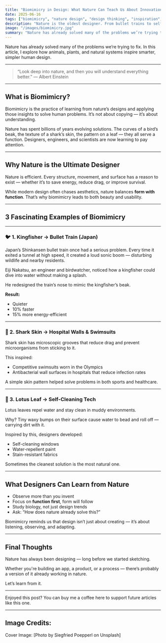 ```yaml
---
title: "Biomimicry in Design: What Nature Can Teach Us About Innovation"
date: 2025-06-16
tags: ["biomimicry", "nature design", "design thinking", "inspiration", "product design"]
description: "Nature is the oldest designer. From bullet trains to self-cleaning paint, here's how biomimicry continues to shape our world."
image: "/images/biomimicry.jpg"
summary: "Nature has already solved many of the problems we’re trying to fix. This post explores real-world examples where biomimicry changed the way we design."
---
```


Nature has already solved many of the problems we’re trying to fix. In this article, I explore how animals, plants, and natural systems inspire smarter, simpler human design.

---

> “Look deep into nature, and then you will understand everything better.” — Albert Einstein

---

## What is Biomimicry?

Biomimicry is the practice of learning from nature’s designs and applying those insights to solve human problems. It’s not about copying — it’s about understanding.

Nature has spent billions of years evolving solutions. The curves of a bird’s beak, the texture of a shark’s skin, the pattern on a leaf — they all serve a function. Designers, engineers, and scientists are now learning to pay attention.

---

## Why Nature is the Ultimate Designer

Nature is efficient. Every structure, movement, and surface has a reason to exist — whether it’s to save energy, reduce drag, or improve survival.

While modern design often chases aesthetics, nature balances **form with function**. That’s why biomimicry leads to both beauty and usability.

---

## 3 Fascinating Examples of Biomimicry

---

### 🐦 1. Kingfisher → Bullet Train (Japan)

Japan’s Shinkansen bullet train once had a serious problem. Every time it exited a tunnel at high speed, it created a loud sonic boom — disturbing wildlife and nearby residents.

Eiji Nakatsu, an engineer and birdwatcher, noticed how a kingfisher could dive into water without making a splash.

He redesigned the train’s nose to mimic the kingfisher’s beak.

**Result:**
- Quieter
- 10% faster
- 15% more energy-efficient

---

### 🦈 2. Shark Skin → Hospital Walls & Swimsuits

Shark skin has microscopic grooves that reduce drag and prevent microorganisms from sticking to it.

This inspired:
- Competitive swimsuits worn in the Olympics
- Antibacterial wall surfaces in hospitals that reduce infection rates

A simple skin pattern helped solve problems in both sports and healthcare.

---

### 🌿 3. Lotus Leaf → Self-Cleaning Tech

Lotus leaves repel water and stay clean in muddy environments.

Why? Tiny waxy bumps on their surface cause water to bead and roll off — carrying dirt with it.

Inspired by this, designers developed:
- Self-cleaning windows
- Water-repellent paint
- Stain-resistant fabrics

Sometimes the cleanest solution is the most natural one.

---

## What Designers Can Learn from Nature

- Observe more than you invent  
- Focus on **function first**, form will follow  
- Study biology, not just design trends  
- Ask: “How does nature already solve this?”

Biomimicry reminds us that design isn’t just about creating — it’s about listening, observing, and adapting.

---

## Final Thoughts

Nature has always been designing — long before we started sketching.

Whether you're building an app, a product, or a process — there’s probably a version of it already working in nature.

Let’s learn from it.

---

Enjoyed this post? You can buy me a coffee here to support future articles like this one.

---

## Image Credits:

Cover Image: [Photo by Siegfried Poepperl on Unsplash] 

